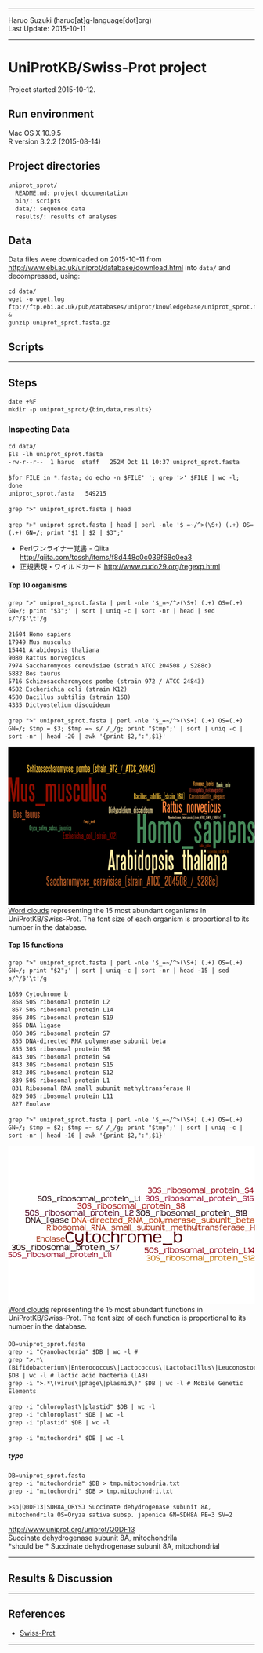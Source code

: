 ----------

Haruo Suzuki (haruo[at]g-language[dot]org)  
Last Update: 2015-10-11  

----------

# UniProtKB/Swiss-Prot project
Project started 2015-10-12.

## Run environment
Mac OS X 10.9.5  
R version 3.2.2 (2015-08-14)  

## Project directories

	uniprot_sprot/
	  README.md: project documentation 
	  bin/: scripts
	  data/: sequence data
	  results/: results of analyses

## Data
Data files were downloaded on 2015-10-11 from http://www.ebi.ac.uk/uniprot/database/download.html into `data/` and decompressed, using:

	cd data/
	wget -o wget.log ftp://ftp.ebi.ac.uk/pub/databases/uniprot/knowledgebase/uniprot_sprot.fasta.gz & 
	gunzip uniprot_sprot.fasta.gz

## Scripts

----------

## Steps

	date +%F
	mkdir -p uniprot_sprot/{bin,data,results}

### Inspecting Data

	cd data/
	$ls -lh uniprot_sprot.fasta 
	-rw-r--r--  1 haruo  staff   252M Oct 11 10:37 uniprot_sprot.fasta

	$for FILE in *.fasta; do echo -n $FILE' '; grep '>' $FILE | wc -l; done
	uniprot_sprot.fasta   549215

	grep ">" uniprot_sprot.fasta | head 

	grep ">" uniprot_sprot.fasta | head | perl -nle '$_=~/^>(\S+) (.+) OS=(.+) GN=/; print "$1 | $2 | $3";'

- Perlワンライナー覚書 - Qiita http://qiita.com/tossh/items/f8d448c0c039f68c0ea3
- 正規表現・ワイルドカード http://www.cudo29.org/regexp.html

#### Top 10 organisms

	grep ">" uniprot_sprot.fasta | perl -nle '$_=~/^>(\S+) (.+) OS=(.+) GN=/; print "$3";' | sort | uniq -c | sort -nr | head | sed s/^/$'\t'/g

	21604 Homo sapiens
	17949 Mus musculus
	15441 Arabidopsis thaliana
	9080 Rattus norvegicus
	7974 Saccharomyces cerevisiae (strain ATCC 204508 / S288c)
	5882 Bos taurus
	5716 Schizosaccharomyces pombe (strain 972 / ATCC 24843)
	4582 Escherichia coli (strain K12)
	4580 Bacillus subtilis (strain 168)
	4335 Dictyostelium discoideum

	grep ">" uniprot_sprot.fasta | perl -nle '$_=~/^>(\S+) (.+) OS=(.+) GN=/; $tmp = $3; $tmp =~ s/ /_/g; print "$tmp";' | sort | uniq -c | sort -nr | head -20 | awk '{print $2,":",$1}'

[![](https://github.com/haruosuz/uniprot_sprot/blob/master/images/wordle_sprot_OS.png)]()
[Word clouds](http://www.wordle.net/advanced) representing the 15 most abundant organisms in UniProtKB/Swiss-Prot. The font size of each organism is proportional to its number in the database.

#### Top 15 functions

	grep ">" uniprot_sprot.fasta | perl -nle '$_=~/^>(\S+) (.+) OS=(.+) GN=/; print "$2";' | sort | uniq -c | sort -nr | head -15 | sed s/^/$'\t'/g

	1689 Cytochrome b
	 868 50S ribosomal protein L2
	 867 50S ribosomal protein L14
	 866 30S ribosomal protein S19
	 865 DNA ligase
	 860 30S ribosomal protein S7
	 855 DNA-directed RNA polymerase subunit beta
	 855 30S ribosomal protein S8
	 843 30S ribosomal protein S4
	 843 30S ribosomal protein S15
	 842 30S ribosomal protein S12
	 839 50S ribosomal protein L1
	 831 Ribosomal RNA small subunit methyltransferase H
	 829 50S ribosomal protein L11
	 827 Enolase

	grep ">" uniprot_sprot.fasta | perl -nle '$_=~/^>(\S+) (.+) OS=(.+) GN=/; $tmp = $2; $tmp =~ s/ /_/g; print "$tmp";' | sort | uniq -c | sort -nr | head -16 | awk '{print $2,":",$1}'

[![](https://github.com/haruosuz/uniprot_sprot/blob/master/images/wordle_sprot_FUN.png)]()
[Word clouds](http://www.wordle.net/advanced) representing the 15 most abundant functions in UniProtKB/Swiss-Prot. The font size of each function is proportional to its number in the database.

#### 

	DB=uniprot_sprot.fasta
	grep -i "Cyanobacteria" $DB | wc -l # 
	grep ">.*\(Bifidobacterium\|Enterococcus\|Lactococcus\|Lactobacillus\|Leuconostoc\|Pediococcus\)" $DB | wc -l # lactic acid bacteria (LAB)
	grep -i ">.*\(virus\|phage\|plasmid\)" $DB | wc -l # Mobile Genetic Elements

	grep -i "chloroplast\|plastid" $DB | wc -l
	grep -i "chloroplast" $DB | wc -l
	grep -i "plastid" $DB | wc -l

	grep -i "mitochondri" $DB | wc -l

##### typo

	DB=uniprot_sprot.fasta
	grep -i "mitochondria" $DB > tmp.mitochondria.txt
	grep -i "mitochondri" $DB > tmp.mitochondri.txt

	>sp|Q0DF13|SDH8A_ORYSJ Succinate dehydrogenase subunit 8A, mitochondrila OS=Oryza sativa subsp. japonica GN=SDH8A PE=3 SV=2

http://www.uniprot.org/uniprot/Q0DF13  
Succinate dehydrogenase subunit 8A, mitochondrila  
*should be * 
Succinate dehydrogenase subunit 8A, mitochondrial  

----------

## Results & Discussion

----------

## References
- [Swiss-Prot](https://ja.wikipedia.org/wiki/Swiss-Prot)

----------
